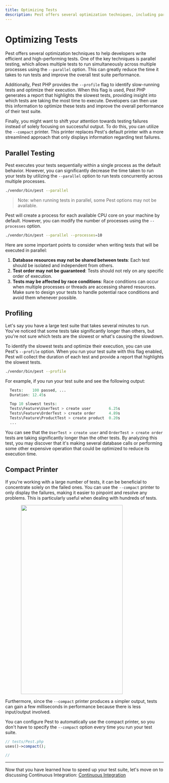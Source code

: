 ```yaml
---
title: Optimizing Tests
description: Pest offers several optimization techniques, including parallel testing with the `--parallel` option to greatly reduce test execution time, as well as the `--profile` flag to identify slow tests and optimize their execution.
---
```


# Optimizing Tests

Pest offers several optimization techniques to help developers write efficient and high-performing tests. One of the key techniques is parallel testing, which allows multiple tests to run simultaneously across multiple processes using the `--parallel` option. This can greatly reduce the time it takes to run tests and improve the overall test suite performance.

Additionally, Pest PHP provides the `--profile` flag to identify slow-running tests and optimize their execution. When this flag is used, Pest PHP generates a report that highlights the slowest tests, providing insight into which tests are taking the most time to execute. Developers can then use this information to optimize these tests and improve the overall performance of their test suite.

Finally, you might want to shift your attention towards testing failures instead of solely focusing on successful output. To do this, you can utilize the `--compact` printer. This printer replaces Pest's default printer with a more streamlined approach that only displays information regarding test failures.

## Parallel Testing

Pest executes your tests sequentially within a single process as the default behavior. However, you can significantly decrease the time taken to run your tests by utilizing the `--parallel` option to run tests concurrently across multiple processes.

```bash
./vendor/bin/pest --parallel
```

> Note: when running tests in parallel, some Pest options may not be available.

Pest will create a process for each available CPU core on your machine by default. However, you can modify the number of processes using the `--processes` option.

```bash
./vendor/bin/pest --parallel --processes=10
```

Here are some important points to consider when writing tests that will be executed in parallel:

1. **Database resources may not be shared between tests**: Each test should be isolated and independent from others.
2. **Test order may not be guaranteed**: Tests should not rely on any specific order of execution.
3. **Tests may be affected by race conditions**: Race conditions can occur when multiple processes or threads are accessing shared resources. Make sure to design your tests to handle potential race conditions and avoid them whenever possible.

## Profiling

Let's say you have a large test suite that takes several minutes to run. You've noticed that some tests take significantly longer than others, but you're not sure which tests are the slowest or what's causing the slowdown.

To identify the slowest tests and optimize their execution, you can use Pest's `--profile` option. When you run your test suite with this flag enabled, Pest will collect the duration of each test and provide a report that highlights the slowest tests.

```bash
./vendor/bin/pest --profile
```

For example, if you run your test suite and see the following output:

```php
  Tests:    100 passed, ...
  Duration: 12.45s

  Top 10 slowest tests:
  Tests\Feature\UserTest > create user        6.25s
  Tests\Feature\OrderTest > create order      4.89s
  Tests\Feature\ProductTest > create product  0.20s
  ...
```

You can see that the `UserTest > create user` and `OrderTest > create order` tests are taking significantly longer than the other tests. By analyzing this test, you may discover that it's making several database calls or performing some other expensive operation that could be optimized to reduce its execution time.

## Compact Printer

If you're working with a large number of tests, it can be beneficial to concentrate solely on the failed ones. You can use the `--compact` printer to only display the failures, making it easier to pinpoint and resolve any problems. This is particularly useful when dealing with hundreds of tests.

<div >
    <img src="/assets/img/compact.webp" style="display: block; margin-left: auto; margin-right: auto;" width="80%" height="600" />
</div>

Furthermore, since the `--compact` printer produces a simpler output, tests can gain a few milliseconds in performance because there is less input/output involved.

You can configure Pest to automatically use the compact printer, so you don't have to specify the `--compact` option every time you run your test suite.

```php
// tests/Pest.php
uses()->compact();

//
```

---

Now that you have learned how to speed up your test suite, let's move on to discussing Continuous Integration: [Continuous Integration](/docs/continuous-integration)
